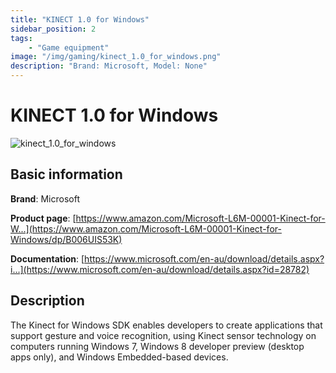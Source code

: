 ```yaml
---
title: "KINECT 1.0 for Windows"
sidebar_position: 2
tags:
    - "Game equipment"
image: "/img/gaming/kinect_1.0_for_windows.png"
description: "Brand: Microsoft, Model: None"
---
```

# KINECT 1.0 for Windows

![kinect_1.0_for_windows](/img/gaming/kinect_1.0_for_windows.png)

## Basic information

**Brand**: Microsoft

**Product page**: [https://www.amazon.com/Microsoft-L6M-00001-Kinect-for-W...](https://www.amazon.com/Microsoft-L6M-00001-Kinect-for-Windows/dp/B006UIS53K)

**Documentation**: [https://www.microsoft.com/en-au/download/details.aspx?i...](https://www.microsoft.com/en-au/download/details.aspx?id=28782)

## Description

The Kinect for Windows SDK enables developers to create applications that support gesture and voice recognition, using Kinect sensor technology on computers running Windows 7, Windows 8 developer preview \(desktop apps only\), and Windows Embedded\-based devices\.

